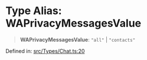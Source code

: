 # Type Alias: WAPrivacyMessagesValue

> **WAPrivacyMessagesValue**: `"all"` \| `"contacts"`

Defined in: [src/Types/Chat.ts:20](https://github.com/Fokusdotid/Baileys/blob/6a8e2076fa4119b2d5152250d579a4fbed394533/src/Types/Chat.ts#L20)
